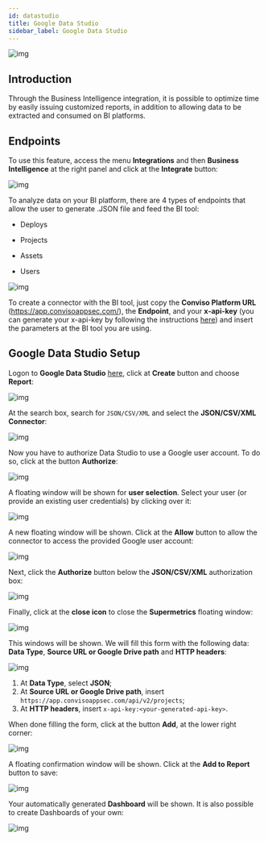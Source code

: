 ```yaml
---
id: datastudio
title: Google Data Studio
sidebar_label: Google Data Studio
---
```


<div style={{textAlign: 'center'}}>

![img](../../static/img/datastudio.png)

</div>

## Introduction

Through the Business Intelligence integration, it is possible to optimize time by easily issuing customized reports, in addition to allowing data to be extracted and consumed on BI platforms.

## Endpoints

To use this feature, access the menu **Integrations** and then **Business Intelligence** at the right panel and click at the **Integrate** button:

<div style={{textAlign: 'center'}}>

![img](../../static/img/bi-img1.png)

</div>

To analyze data on your BI platform, there are 4 types of endpoints that allow the user to generate .JSON file and feed the BI tool: 

- Deploys

- Projects

- Assets

- Users

<div style={{textAlign: 'center'}}>

![img](../../static/img/bi-img2.png)

</div>

To create a connector with the BI tool, just copy the **Conviso Platform URL** (https://app.convisoappsec.com/), the **Endpoint**, and your **x-api-key** (you can generate your x-api-key by following the instructions [here](../../api/generate-apikey)) and insert the parameters at the BI tool you are using.

## Google Data Studio Setup

Logon to **Google Data Studio** [here](https://datastudio.google.com/), click at **Create** button and choose **Report**:

<div style={{textAlign: 'center'}}>

![img](../../static/img/datastudio-img1.png)

</div>

At the search box, search for ```JSON/CSV/XML``` and select the **JSON/CSV/XML Connector**:

<div style={{textAlign: 'center'}}>

![img](../../static/img/datastudio-img2.png)

</div>

Now you have to authorize Data Studio to use a Google user account. To do so, click at the button **Authorize**:

<div style={{textAlign: 'center'}}>

![img](../../static/img/datastudio-img3.png)

</div>

A floating window will be shown for **user selection**. Select your user (or provide an existing user credentials) by clicking over it:

<div style={{textAlign: 'center'}}>

![img](../../static/img/datastudio-img4.png)

</div>

A new floating window will be shown. Click at the **Allow** button to allow the connector to access the provided Google user account: 

<div style={{textAlign: 'center'}}>

![img](../../static/img/datastudio-img5.png)

</div>

Next, click the **Authorize** button below the **JSON/CSV/XML** authorization box:

<div style={{textAlign: 'center'}}>

![img](../../static/img/datastudio-img6.png)

</div>

Finally, click at the **close icon** to close the **Supermetrics** floating window:

<div style={{textAlign: 'center'}}>

![img](../../static/img/datastudio-img7.png)

</div>

This windows will be shown. We will fill this form with the following data: **Data Type**, **Source URL or Google Drive path** and **HTTP headers**: 

<div style={{textAlign: 'center'}}>

![img](../../static/img/datastudio-img8.png)

</div>

1. At **Data Type**, select **JSON**;
2. At **Source URL or Google Drive path**, insert ```https://app.convisoappsec.com/api/v2/projects```;
3. At **HTTP headers**, insert ```x-api-key:<your-generated-api-key>```.

When done filling the form, click at the button **Add**, at the lower right corner:

<div style={{textAlign: 'center'}}>

![img](../../static/img/datastudio-img9.png)

</div>

A floating confirmation window will be shown. Click at the **Add to Report** button to save:

<div style={{textAlign: 'center'}}>

![img](../../static/img/datastudio-img10.png)

</div>

Your automatically generated **Dashboard** will be shown. It is also possible to create Dashboards of your own:

<div style={{textAlign: 'center'}}>

![img](../../static/img/datastudio-img11.png)

</div>
